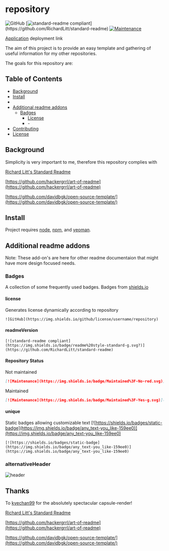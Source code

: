 # repository 

![GitHub](https://img.shields.io/github/license/zothsu/template) [![standard-readme compliant](https://img.shields.io/badge/readme%20style-standard-g.svg?)](https://github.com/RichardLitt/standard-readme) [![Maintenance](https://img.shields.io/badge/Maintained%3F-Yes-g.svg)](https://shields.io/badges/static-badge) 

[Application](z.netlify.app/) deployment link

The aim of this project is to provide an easy template and gathering of useful information for my other repositories. 

The goals for this repository are:

## Table of Contents

- [Background](#background)
- [Install](#install)
- 
- [Additional readme addons](#additionalreadmeaddons)
  - [Badges](#badges)
    - [License](#license)
    - []() 
  -[]()
- [Contributing](#contributing)
- [License](#license)

## Background

Simplicity is very important to me, therefore this repository complies with 

[Richard Litt's Standard Readme](https://github.com/RichardLitt/standard-readme) 

[https://github.com/hackergrrl/art-of-readme](https://github.com/hackergrrl/art-of-readme) 

[https://github.com/davidbgk/open-source-template/](https://github.com/davidbgk/open-source-template/)


## Install

Project requires [node](https://nodejs.org), [npm](https://npmjs.com), and [yeoman](http://yeoman.io/).




## Additional readme addons

Note: These add-on's are here for other readme documentaion that might have more design focused needs.



  ### Badges
  
  A collection of some frequently used badges. Badges from [shields.io](https://img.shields.io)
  
  #### license
  
  Generates license dynamically according to repository
  
  ```
![GitHub](https://img.shields.io/github/license/username/repository)
  ```
  
  #### readmeVersion

  ```
  [![standard-readme compliant](https://img.shields.io/badge/readme%20style-standard-g.svg?)](https://github.com/RichardLitt/standard-readme) 
  ```

  #### Repository Status

  Not maintained

  ```md
  [![Maintenance](https://img.shields.io/badge/Maintained%3F-No-red.svg)](https://shields.io/badges/static-badge)
  ```
  
  Maintained 

  ```md
  [![Maintenance](https://img.shields.io/badge/Maintained%3F-Yes-g.svg)](https://shields.io/badges/static-badge)
  ```

  #### unique 

  Static badges allowing customizable text [![https://shields.io/badges/static-badge](https://img.shields.io/badge/any_text-you_like-159ee0)](https://img.shields.io/badge/any_text-you_like-159ee0)

  ```
  [![https://shields.io/badges/static-badge](https://img.shields.io/badge/any_text-you_like-159ee0)](https://img.shields.io/badge/any_text-you_like-159ee0)
  ```

### alternativeHeader

![header](https://capsule-render.vercel.app/api?type=wave&color=auto&height=300&section=header&text=application%20name&fontSize=60)

## Thanks

To [kyechan99](https://github.com/kyechan99/capsule-render) for the absolutely spectacular capsule-render!

[Richard Litt's Standard Readme](https://github.com/RichardLitt/standard-readme) 

[https://github.com/hackergrrl/art-of-readme](https://github.com/hackergrrl/art-of-readme) 

[https://github.com/davidbgk/open-source-template/](https://github.com/davidbgk/open-source-template/)

